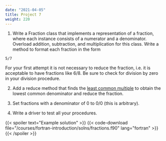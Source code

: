 ```yaml
---
date: "2021-04-05"
title: Project 7
weight: 220
---
```


1. Write a Fraction class that implements a representation of a fraction, where each instance consists of a numerator and a denominator. Overload addition, subtraction, and multiplication for this class.  Write a method to format each fraction in the form
```no-highlight
5/7
```
For your first attempt it is not necessary to reduce the fraction, i.e. it is acceptable to have fractions like 6/8. Be sure to check for division by zero in your division procedure.

2. Add a reduce method that finds the [least common multiple](https://en.wikipedia.org/wiki/Least_common_multiple) to obtain the lowest common denominator and reduce the fraction.

3. Set fractions with a denominator of 0 to 0/0 (this is arbitrary).

4. Write a driver to test all your procedures.

{{< spoiler text="Example solution" >}}
{{< code-download file="/courses/fortran-introduction/solns/fractions.f90" lang="fortran" >}}
{{< /spoiler >}}

